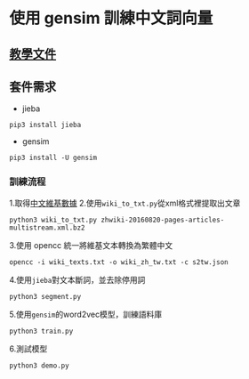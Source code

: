 # 使用 gensim 訓練中文詞向量

## [教學文件](http://zake7749.github.io/2016/08/28/word2vec-with-gensim/)

## 套件需求

* jieba
```
pip3 install jieba
```
* gensim
```
pip3 install -U gensim
```

### 訓練流程

1.取得[中文維基數據](https://dumps.wikimedia.org/zhwiki/20160820/zhwiki-20160820-pages-articles-multistream.xml.bz2)
2.使用`wiki_to_txt.py`從xml格式裡提取出文章

```
python3 wiki_to_txt.py zhwiki-20160820-pages-articles-multistream.xml.bz2
```
3.使用 opencc 統一將維基文本轉換為繁體中文
```
opencc -i wiki_texts.txt -o wiki_zh_tw.txt -c s2tw.json
```
4.使用`jieba`對文本斷詞，並去除停用詞
```
python3 segment.py
```
5.使用`gensim`的word2vec模型，訓練語料庫
```
python3 train.py
```
6.測試模型
```
python3 demo.py
```